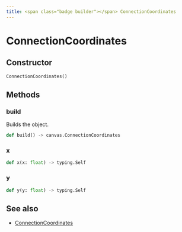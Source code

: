```yaml
---
title: <span class="badge builder"></span> ConnectionCoordinates
---
```

# <span class="badge builder"></span> ConnectionCoordinates

## Constructor

```python
ConnectionCoordinates()
```
## Methods

### <span class="badge object-method"></span> build

Builds the object.

```python
def build() -> canvas.ConnectionCoordinates
```

### <span class="badge object-method"></span> x

```python
def x(x: float) -> typing.Self
```

### <span class="badge object-method"></span> y

```python
def y(y: float) -> typing.Self
```

## See also

 * <span class="badge object-type-class"></span> [ConnectionCoordinates](./object-ConnectionCoordinates.md)
